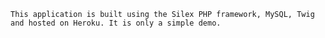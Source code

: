     This application is built using the Silex PHP framework, MySQL, Twig and hosted on Heroku. It is only a simple demo.

